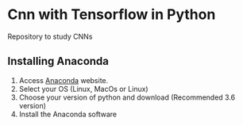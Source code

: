# Cnn with Tensorflow in Python
Repository to study CNNs

## Installing Anaconda

1. Access [Anaconda](https://www.anaconda.com/) website.
2. Select your OS (Linux, MacOs or Linux)
3. Choose your version of python and download (Recommended 3.6 version)
4. Install the Anaconda software


